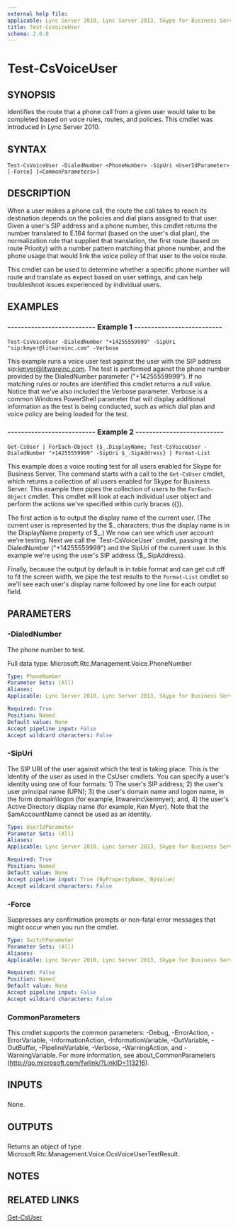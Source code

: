 ```yaml
---
external help file: 
applicable: Lync Server 2010, Lync Server 2013, Skype for Business Server 2015
title: Test-CsVoiceUser
schema: 2.0.0
---
```


# Test-CsVoiceUser

## SYNOPSIS
Identifies the route that a phone call from a given user would take to be completed based on voice rules, routes, and policies.
This cmdlet was introduced in Lync Server 2010.


## SYNTAX

```
Test-CsVoiceUser -DialedNumber <PhoneNumber> -SipUri <UserIdParameter> [-Force] [<CommonParameters>]
```

## DESCRIPTION
When a user makes a phone call, the route the call takes to reach its destination depends on the policies and dial plans assigned to that user.
Given a user's SIP address and a phone number, this cmdlet returns the number translated to E.164 format (based on the user's dial plan), the normalization rule that supplied that translation, the first route (based on route Priority) with a number pattern matching that phone number, and the phone usage that would link the voice policy of that user to the voice route.

This cmdlet can be used to determine whether a specific phone number will route and translate as expect based on user settings, and can help troubleshoot issues experienced by individual users.


## EXAMPLES

### -------------------------- Example 1 --------------------------
```
Test-CsVoiceUser -DialedNumber "+14255559999" -SipUri "sip:kmyer@litwareinc.com" -Verbose
```

This example runs a voice user test against the user with the SIP address sip:kmyer@litwareinc.com.
The test is performed against the phone number provided by the DialedNumber parameter ("+14255559999").
If no matching rules or routes are identified this cmdlet returns a null value.
Notice that we've also included the Verbose parameter.
Verbose is a common Windows PowerShell parameter that will display additional information as the test is being conducted, such as which dial plan and voice policy are being loaded for the test.


### -------------------------- Example 2 --------------------------
```
Get-CsUser | ForEach-Object {$_.DisplayName; Test-CsVoiceUser -DialedNumber "+14255559999" -SipUri $_.SipAddress} | Format-List
```

This example does a voice routing test for all users enabled for Skype for Business Server.
The command starts with a call to the `Get-CsUser` cmdlet, which returns a collection of all users enabled for Skype for Business Server.
This example then pipes the collection of users to the `ForEach-Object` cmdlet.
This cmdlet will look at each individual user object and perform the actions we've specified within curly braces ({}).

The first action is to output the display name of the current user.
(The current user is represented by the $_ characters; thus the display name is in the DisplayName property of $_.) We now can see which user account we're testing.
Next we call the `Test-CsVoiceUser` cmdlet, passing it the DialedNumber ("+14255559999") and the SipUri of the current user.
In this example we're using the user's SIP address ($_.SipAddress).

Finally, because the output by default is in table format and can get cut off to fit the screen width, we pipe the test results to the `Format-List` cmdlet so we'll see each user's display name followed by one line for each output field.


## PARAMETERS

### -DialedNumber
The phone number to test.

Full data type: Microsoft.Rtc.Management.Voice.PhoneNumber

```yaml
Type: PhoneNumber
Parameter Sets: (All)
Aliases: 
Applicable: Lync Server 2010, Lync Server 2013, Skype for Business Server 2015

Required: True
Position: Named
Default value: None
Accept pipeline input: False
Accept wildcard characters: False
```

### -SipUri
The SIP URI of the user against which the test is taking place.
This is the Identity of the user as used in the CsUser cmdlets.
You can specify a user's identity using one of four formats: 1) The user's SIP address; 2) the user's user principal name (UPN); 3) the user's domain name and logon name, in the form domain\logon (for example, litwareinc\kenmyer); and, 4) the user's Active Directory display name (for example, Ken Myer).
Note that the SamAccountName cannot be used as an identity.


```yaml
Type: UserIdParameter
Parameter Sets: (All)
Aliases: 
Applicable: Lync Server 2010, Lync Server 2013, Skype for Business Server 2015

Required: True
Position: Named
Default value: None
Accept pipeline input: True (ByPropertyName, ByValue)
Accept wildcard characters: False
```

### -Force
Suppresses any confirmation prompts or non-fatal error messages that might occur when you run the cmdlet.


```yaml
Type: SwitchParameter
Parameter Sets: (All)
Aliases: 
Applicable: Lync Server 2010, Lync Server 2013, Skype for Business Server 2015

Required: False
Position: Named
Default value: None
Accept pipeline input: False
Accept wildcard characters: False
```

### CommonParameters
This cmdlet supports the common parameters: -Debug, -ErrorAction, -ErrorVariable, -InformationAction, -InformationVariable, -OutVariable, -OutBuffer, -PipelineVariable, -Verbose, -WarningAction, and -WarningVariable. For more information, see about_CommonParameters (http://go.microsoft.com/fwlink/?LinkID=113216).

## INPUTS

###  
None.

## OUTPUTS

###  
Returns an object of type Microsoft.Rtc.Management.Voice.OcsVoiceUserTestResult.

## NOTES

## RELATED LINKS

[Get-CsUser]()
